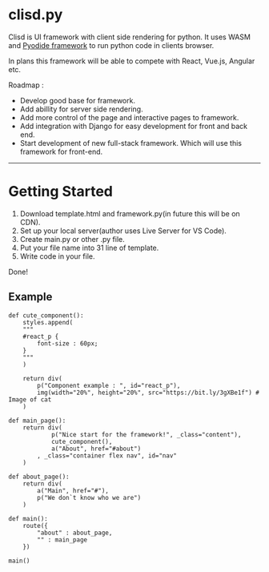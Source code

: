 # clisd.py
Clisd is UI framework with client side rendering for python. It uses WASM and [Pyodide framework](https://github.com/pyodide/pyodide) to run python code in clients browser.

In plans this framework will be able to compete with React, Vue.js, Angular etc.

Roadmap : 
* Develop good base for framework.
* Add abillity for server side rendering.
* Add more control of the page and interactive pages to framework.
* Add integration with Django for easy development for front and back end.
* Start development of new full-stack framework. Which will use this framework for front-end.
---
# Getting Started
1. Download template.html and framework.py(in future this will be on CDN).
2. Set up your local server(author uses Live Server for VS Code).
3. Create main.py or other .py file.
4. Put your file name into 31 line of template.
5. Write code in your file.

Done!

## Example
```
def cute_component():
    styles.append(
    """
    #react_p {
        font-size : 60px;
    }
    """
    )

    return div(
        p("Component example : ", id="react_p"),
        img(width="20%", height="20%", src="https://bit.ly/3gXBe1f") # Image of cat
    )

def main_page():
    return div(
            p("Nice start for the framework!", _class="content"),
            cute_component(),
            a("About", href="#about")
        , _class="container flex nav", id="nav"
    )

def about_page():
    return div(
        a("Main", href="#"),
        p("We don`t know who we are")
    )

def main():
    route({
        "about" : about_page,
        "" : main_page
    })

main()
```
